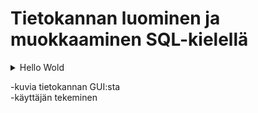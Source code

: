 Tietokannan luominen ja muokkaaminen SQL-kielellä
===






<details>
<summary>Hello Wold</summary>
Pöö!!
</details>


-kuvia tietokannan GUI:sta<br>
-käyttäjän tekeminen


